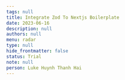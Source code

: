 ```yaml
---
tags: null
title: Integrate Zod To Nextjs Boilerplate
date: 2023-06-16
description: null
authors: null
menu: radar
type: null
hide_frontmatter: false
status: Trial
note: null
person: Luke Huynh Thanh Hai
---
```


